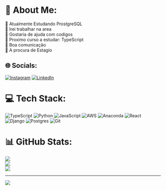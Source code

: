 # 💫 About Me:
🔭 Atualmente Estudando ProstgreSQL<br>👾 Irei trabalhar na area<br>🤝 Gostaria de ajuda com codigos<br>🌱 Proximo curso a estudar: TypeScript<br>💬 Boa comunicação<br>🤑 A procura de Estagio


## 🌐 Socials:
[![Instagram](https://img.shields.io/badge/Instagram-%23E4405F.svg?logo=Instagram&logoColor=white)](https://instagram.com/d.ferreiraz_) [![LinkedIn](https://img.shields.io/badge/LinkedIn-%230077B5.svg?logo=linkedin&logoColor=white)](https://www.linkedin.com/in/danielazanhasarruf/) 

# 💻 Tech Stack:
![TypeScript](https://img.shields.io/badge/typescript-%23007ACC.svg?style=for-the-badge&logo=typescript&logoColor=white) ![Python](https://img.shields.io/badge/python-3670A0?style=for-the-badge&logo=python&logoColor=ffdd54) ![JavaScript](https://img.shields.io/badge/javascript-%23323330.svg?style=for-the-badge&logo=javascript&logoColor=%23F7DF1E) ![AWS](https://img.shields.io/badge/AWS-%23FF9900.svg?style=for-the-badge&logo=amazon-aws&logoColor=white) ![Anaconda](https://img.shields.io/badge/Anaconda-%2344A833.svg?style=for-the-badge&logo=anaconda&logoColor=white) ![React](https://img.shields.io/badge/react-%2320232a.svg?style=for-the-badge&logo=react&logoColor=%2361DAFB) ![Django](https://img.shields.io/badge/django-%23092E20.svg?style=for-the-badge&logo=django&logoColor=white) ![Postgres](https://img.shields.io/badge/postgres-%23316192.svg?style=for-the-badge&logo=postgresql&logoColor=white) ![Git](https://img.shields.io/badge/git-%23F05033.svg?style=for-the-badge&logo=git&logoColor=white)
# 📊 GitHub Stats:
![](https://github-readme-stats.vercel.app/api?username=HyDr4-Caltz&theme=gotham&hide_border=false&include_all_commits=false&count_private=false)<br/>
![](https://github-readme-streak-stats.herokuapp.com/?user=HyDr4-Caltz&theme=gotham&hide_border=false)<br/>
![](https://github-readme-stats.vercel.app/api/top-langs/?username=HyDr4-Caltz&theme=gotham&hide_border=false&include_all_commits=false&count_private=false&layout=compact)

---
[![](https://visitcount.itsvg.in/api?id=HyDr4-Caltz&icon=2&color=1)](https://visitcount.itsvg.in)

<!-- Proudly created with GPRM ( https://gprm.itsvg.in ) -->
